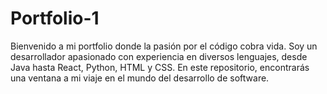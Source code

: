 # Portfolio-1
Bienvenido a mi portfolio donde la pasión por el código cobra vida. Soy un desarrollador apasionado con experiencia en diversos lenguajes, desde Java hasta React, Python, HTML y CSS. En este repositorio, encontrarás una ventana a mi viaje en el mundo del desarrollo de software.
